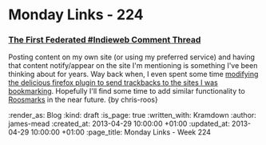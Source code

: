 Monday Links - 224
============

### [The First Federated #Indieweb Comment Thread](http://tantek.com/2013/113/b1/first-federated-indieweb-comment-thread)

Posting content on my own site (or using my preferred service) and having that content notify/appear on the site I'm mentioning is something I've been thinking about for years. Way back when, I even spent some time [modifying the delicious firefox plugin to send trackbacks to the sites I was bookmarking](http://chrisroos.co.uk/blog/2008-02-04-sending-trackbacks-to-the-sites-that-you-bookmark-in-del-icio-us). Hopefully I'll find some time to add similar functionality to [Roosmarks](https://github.com/chrisroos/roosmarks) in the near future. {by chris-roos}

:render_as: Blog
:kind: draft
:is_page: true
:written_with: Kramdown
:author: james-mead
:created_at: 2013-04-29 10:00:00 +01:00
:updated_at: 2013-04-29 10:00:00 +01:00
:page_title: Monday Links - Week 224
